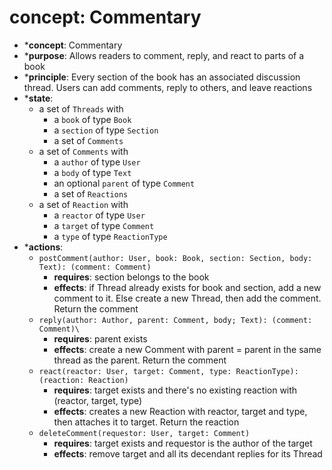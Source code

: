 # concept: Commentary
* ***concept**: Commentary
* ***purpose**: Allows readers to comment, reply, and react to parts of a book
* ***principle**: Every section of the book has an associated discussion thread. Users can add comments, reply to others, and leave reactions
* ***state**:
  * a set of `Threads` with
    * a `book` of type `Book`
    * a `section` of type `Section`
    * a set of `Comments`
  * a set of `Comments` with
    * a `author` of type `User`
    * a `body` of type `Text`
    * an optional `parent` of type `Comment`
    * a set of `Reactions`
  * a set of `Reaction` with
    * a `reactor` of type `User`
    * a `target` of type `Comment`
    * a `type` of type `ReactionType`
* ***actions**:
  * `postComment(author: User, book: Book, section: Section, body: Text): (comment: Comment)`
    * **requires**: section belongs to the book
    * **effects**: if Thread already exists for book and section, add a new comment to it. Else create a new Thread, then add the comment. Return the comment
  * `reply(author: Author, parent: Comment, body; Text): (comment: Comment)\`
    * **requires**: parent exists
    * **effects**: create a new Comment with parent = parent in the same thread as the parent. Return the comment
  * `react(reactor: User, target: Comment, type: ReactionType): (reaction: Reaction)`
    * **requires**: target exists and there's no existing reaction with (reactor, target, type)
    * **effects**: creates a new Reaction with reactor, target and type, then attaches it to target. Return the reaction
  * `deleteComment(requestor: User, target: Comment)`
    * **requires**: target exists and requestor is the author of the target
    * **effects**: remove target and all its decendant replies for its Thread